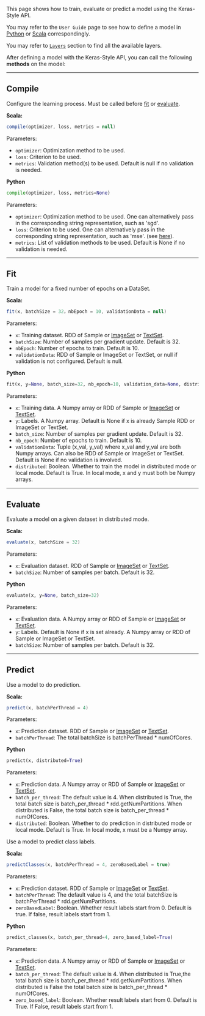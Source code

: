 This page shows how to train, evaluate or predict a model using the Keras-Style API.

You may refer to the `User Guide` page to see how to define a model in [Python](../keras-api-python/) or [Scala](../keras-api-scala/) correspondingly.

You may refer to [`Layers`](../Layers/core/) section to find all the available layers.

After defining a model with the Keras-Style API, you can call the following __methods__ on the model:


---
## **Compile**

Configure the learning process. Must be called before [fit](#fit) or [evaluate](#evaluate).

**Scala:**
```scala
compile(optimizer, loss, metrics = null)
```

Parameters:

* `optimizer`: Optimization method to be used.
* `loss`: Criterion to be used.
* `metrics`: Validation method(s) to be used. Default is null if no validation is needed.

**Python**
```python
compile(optimizer, loss, metrics=None)
```

Parameters:

* `optimizer`: Optimization method to be used. One can alternatively pass in the corresponding string representation, such as 'sgd'.
* `loss`: Criterion to be used. One can alternatively pass in the corresponding string representation, such as 'mse'. (see [here](objectives/#available-objectives)).
* `metrics`: List of validation methods to be used. Default is None if no validation is needed.

---
## **Fit**

Train a model for a fixed number of epochs on a DataSet.

**Scala:**
```scala
fit(x, batchSize = 32，nbEpoch = 10, validationData = null)
```

Parameters:

* `x`: Training dataset. RDD of Sample or [ImageSet](../../APIGuide/FeatureEngineering/image/) or [TextSet](../../APIGuide/FeatureEngineering/text).
* `batchSize`: Number of samples per gradient update. Default is 32.
* `nbEpoch`: Number of epochs to train. Default is 10.
* `validationData`: RDD of Sample or ImageSet or TextSet, or null if validation is not configured. Default is null.

**Python**
```python
fit(x, y=None, batch_size=32, nb_epoch=10, validation_data=None, distributed=True)
```

Parameters:

* `x`: Training data. A Numpy array or RDD of Sample or [ImageSet](../../APIGuide/FeatureEngineering/image/) or [TextSet](../../APIGuide/FeatureEngineering/text).
* `y`: Labels. A Numpy array. Default is None if x is already Sample RDD or ImageSet or TextSet.
* `batch_size`: Number of samples per gradient update. Default is 32.
* `nb_epoch`: Number of epochs to train. Default is 10.
* `validationData`: Tuple (x_val, y_val) where x_val and y_val are both Numpy arrays.
                    Can also be RDD of Sample or ImageSet or TextSet.
                    Default is None if no validation is involved.
* `distributed`: Boolean. Whether to train the model in distributed mode or local mode.
                 Default is True. In local mode, x and y must both be Numpy arrays.

---
## **Evaluate**

Evaluate a model on a given dataset in distributed mode.

**Scala:**
```scala
evaluate(x, batchSize = 32)
```

Parameters:

* `x`: Evaluation dataset. RDD of Sample or [ImageSet](../../APIGuide/FeatureEngineering/image/) or [TextSet](../../APIGuide/FeatureEngineering/text).
* `batchSize`: Number of samples per batch. Default is 32.

**Python**
```python
evaluate(x, y=None, batch_size=32)
```

Parameters:

* `x`: Evaluation data. A Numpy array or RDD of Sample or [ImageSet](../../APIGuide/FeatureEngineering/image/) or [TextSet](../../APIGuide/FeatureEngineering/text).
* `y`: Labels. Default is None if x is set already. A Numpy array or RDD of Sample or ImageSet or TextSet.
* `batchSize`: Number of samples per batch. Default is 32.

---
## **Predict**

Use a model to do prediction.

**Scala:**
```scala
predict(x, batchPerThread = 4)
```

Parameters:

* `x`: Prediction dataset. RDD of Sample or [ImageSet](../../APIGuide/FeatureEngineering/image/) or [TextSet](../../APIGuide/FeatureEngineering/text).
* `batchPerThread`: The total batchSize is batchPerThread * numOfCores.

**Python**
```python
predict(x, distributed=True)
```

Parameters:

* `x`: Prediction data. A Numpy array or RDD of Sample or [ImageSet](../../APIGuide/FeatureEngineering/image/) or [TextSet](../../APIGuide/FeatureEngineering/text).
* `batch_per_thread`:
        The default value is 4.
        When distributed is True, the total batch size is batch_per_thread * rdd.getNumPartitions.
        When distributed is False, the total batch size is batch_per_thread * numOfCores.
* `distributed`: Boolean. Whether to do prediction in distributed mode or local mode.
                 Default is True. In local mode, x must be a Numpy array.
                 
Use a model to predict class labels.

**Scala:**
```scala
predictClasses(x, batchPerThread = 4, zeroBasedLabel = true)
```

Parameters:

* `x`: Prediction dataset. RDD of Sample or [ImageSet](../../APIGuide/FeatureEngineering/image/) or [TextSet](../../APIGuide/FeatureEngineering/text).
* `batchPerThread`: The default value is 4, and the total batchSize is batchPerThread * rdd.getNumPartitions.
* `zeroBasedLabel`: Boolean. Whether result labels start from 0. Default is true. If false, result labels start from 1.

**Python**
```python
predict_classes(x, batch_per_thread=4, zero_based_label=True)
```

Parameters:

* `x`: Prediction data. A Numpy array or RDD of Sample or [ImageSet](../../APIGuide/FeatureEngineering/image/) or [TextSet](../../APIGuide/FeatureEngineering/text).
* `batch_per_thread`:
        The default value is 4.
        When distributed is True,the total batch size is batch_per_thread * rdd.getNumPartitions.
        When distributed is False the total batch size is batch_per_thread * numOfCores.
* `zero_based_label`: Boolean. Whether result labels start from 0.
                      Default is True. If False, result labels start from 1.

